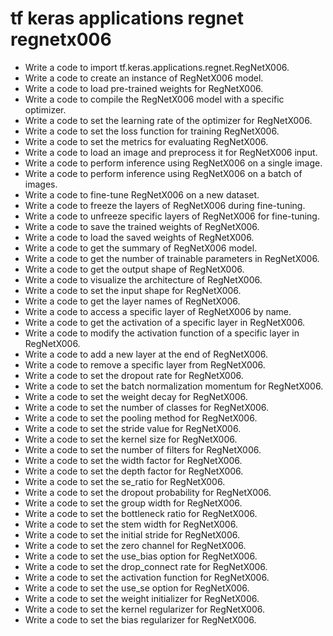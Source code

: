 # tf keras applications regnet regnetx006

- Write a code to import tf.keras.applications.regnet.RegNetX006.
- Write a code to create an instance of RegNetX006 model.
- Write a code to load pre-trained weights for RegNetX006.
- Write a code to compile the RegNetX006 model with a specific optimizer.
- Write a code to set the learning rate of the optimizer for RegNetX006.
- Write a code to set the loss function for training RegNetX006.
- Write a code to set the metrics for evaluating RegNetX006.
- Write a code to load an image and preprocess it for RegNetX006 input.
- Write a code to perform inference using RegNetX006 on a single image.
- Write a code to perform inference using RegNetX006 on a batch of images.
- Write a code to fine-tune RegNetX006 on a new dataset.
- Write a code to freeze the layers of RegNetX006 during fine-tuning.
- Write a code to unfreeze specific layers of RegNetX006 for fine-tuning.
- Write a code to save the trained weights of RegNetX006.
- Write a code to load the saved weights of RegNetX006.
- Write a code to get the summary of RegNetX006 model.
- Write a code to get the number of trainable parameters in RegNetX006.
- Write a code to get the output shape of RegNetX006.
- Write a code to visualize the architecture of RegNetX006.
- Write a code to set the input shape for RegNetX006.
- Write a code to get the layer names of RegNetX006.
- Write a code to access a specific layer of RegNetX006 by name.
- Write a code to get the activation of a specific layer in RegNetX006.
- Write a code to modify the activation function of a specific layer in RegNetX006.
- Write a code to add a new layer at the end of RegNetX006.
- Write a code to remove a specific layer from RegNetX006.
- Write a code to set the dropout rate for RegNetX006.
- Write a code to set the batch normalization momentum for RegNetX006.
- Write a code to set the weight decay for RegNetX006.
- Write a code to set the number of classes for RegNetX006.
- Write a code to set the pooling method for RegNetX006.
- Write a code to set the stride value for RegNetX006.
- Write a code to set the kernel size for RegNetX006.
- Write a code to set the number of filters for RegNetX006.
- Write a code to set the width factor for RegNetX006.
- Write a code to set the depth factor for RegNetX006.
- Write a code to set the se_ratio for RegNetX006.
- Write a code to set the dropout probability for RegNetX006.
- Write a code to set the group width for RegNetX006.
- Write a code to set the bottleneck ratio for RegNetX006.
- Write a code to set the stem width for RegNetX006.
- Write a code to set the initial stride for RegNetX006.
- Write a code to set the zero channel for RegNetX006.
- Write a code to set the use_bias option for RegNetX006.
- Write a code to set the drop_connect rate for RegNetX006.
- Write a code to set the activation function for RegNetX006.
- Write a code to set the use_se option for RegNetX006.
- Write a code to set the weight initializer for RegNetX006.
- Write a code to set the kernel regularizer for RegNetX006.
- Write a code to set the bias regularizer for RegNetX006.